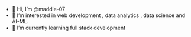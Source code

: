 - 👋 Hi, I’m @maddie-07
- 👀 I’m interested in web development , data analytics , data science and AI-ML.
- 🌱 I’m currently learning full stack development

<!---
maddie-07/maddie-07 is a ✨ special ✨ repository because its `README.md` (this file) appears on your GitHub profile.
You can click the Preview link to take a look at your changes.
--->
